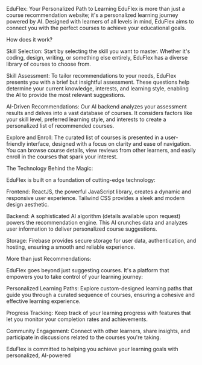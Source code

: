 EduFlex: Your Personalized Path to Learning
EduFlex is more than just a course recommendation website; it's a personalized learning journey powered by AI. Designed with learners of all levels in mind, EduFlex aims to connect you with the perfect courses to achieve your educational goals.

How does it work?

Skill Selection: Start by selecting the skill you want to master. Whether it's coding, design, writing, or something else entirely, EduFlex has a diverse library of courses to choose from.

Skill Assessment: To tailor recommendations to your needs, EduFlex presents you with a brief but insightful assessment. These questions help determine your current knowledge, interests, and learning style, enabling the AI to provide the most relevant suggestions.

AI-Driven Recommendations: Our AI backend analyzes your assessment results and delves into a vast database of courses. It considers factors like your skill level, preferred learning style, and interests to create a personalized list of recommended courses.

Explore and Enroll: The curated list of courses is presented in a user-friendly interface, designed with a focus on clarity and ease of navigation. You can browse course details, view reviews from other learners, and easily enroll in the courses that spark your interest.

The Technology Behind the Magic:

EduFlex is built on a foundation of cutting-edge technology:

Frontend: ReactJS, the powerful JavaScript library, creates a dynamic and responsive user experience. Tailwind CSS provides a sleek and modern design aesthetic.

Backend: A sophisticated AI algorithm (details available upon request) powers the recommendation engine. This AI crunches data and analyzes user information to deliver personalized course suggestions.

Storage: Firebase provides secure storage for user data, authentication, and hosting, ensuring a smooth and reliable experience.

More than just Recommendations:

EduFlex goes beyond just suggesting courses. It's a platform that empowers you to take control of your learning journey:

Personalized Learning Paths: Explore custom-designed learning paths that guide you through a curated sequence of courses, ensuring a cohesive and effective learning experience.

Progress Tracking: Keep track of your learning progress with features that let you monitor your completion rates and achievements.

Community Engagement: Connect with other learners, share insights, and participate in discussions related to the courses you're taking.

EduFlex is committed to helping you achieve your learning goals with personalized, AI-powered
